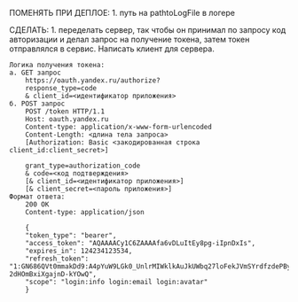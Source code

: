 ПОМЕНЯТЬ ПРИ ДЕПЛОЕ: 
    1. путь на pathtoLogFile в логере

СДЕЛАТЬ:
    1. переделать сервер, так чтобы он принимал по запросу код авторизации
    и делал запрос на получение токена, затем токен отправлялся в сервис.
    Написать клиент для сервера.

    Логика получения токена:
    а. GET запрос
        https://oauth.yandex.ru/authorize?
        response_type=code
        & client_id=<идентификатор приложения>
    б. POST запрос
        POST /token HTTP/1.1
        Host: oauth.yandex.ru
        Content-type: application/x-www-form-urlencoded
        Content-Length: <длина тела запроса>
        [Authorization: Basic <закодированная строка client_id:client_secret>]

        grant_type=authorization_code
        & code=<код подтверждения>
        [& client_id=<идентификатор приложения>]
        [& client_secret=<пароль приложения>]
    Формат ответа:
        200 OK
        Content-type: application/json

        {
        "token_type": "bearer",
        "access_token": "AQAAAACy1C6ZAAAAfa6vDLuItEy8pg-iIpnDxIs",
        "expires_in": 124234123534,
        "refresh_token": "1:GN686QVt0mmakDd9:A4pYuW9LGk0_UnlrMIWklkAuJkUWbq27loFekJVmSYrdfzdePBy7:A-2dHOmBxiXgajnD-kYOwQ",
        "scope": "login:info login:email login:avatar"
        }